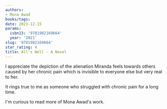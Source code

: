 ```yaml
---
authors:
- Mona Awad
books/tags:
date: 2023-12-15
params:
  isbn13: '9781982169664'
  year: '2021'
slug: '9781982169664'
star_rating: 4
title: All's Well - A Novel
---
```


I appreciate the depiction of the alienation Miranda feels towards others caused by her chronic pain which is invisible to everyone else but very real to her.

It rings true to me as someone who struggled with chronic pain for a long time.

<!--more-->

I'm curious to read more of Mona Awad's work.